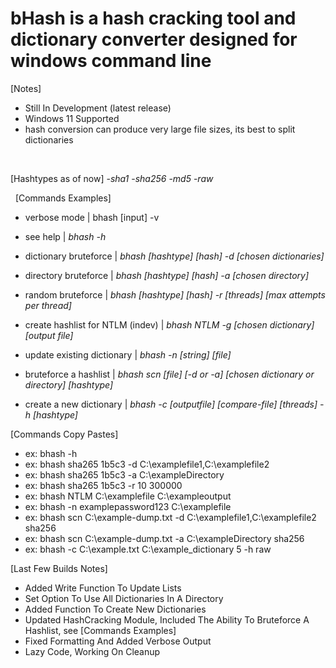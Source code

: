 bHash is a hash cracking tool and dictionary converter designed for windows command line
========================================================================================


[Notes]
- Still In Development (latest release)
- Windows 11 Supported
- hash conversion can produce very large file sizes, its best to split dictionaries

 


[Hashtypes as of now]
-*sha1*
-*sha256*
-*md5*
-*raw*


 
[Commands Examples]

- verbose mode | bhash [input] -v

- see help | *bhash -h*

- dictionary bruteforce | *bhash [hashtype] [hash] -d [chosen dictionaries]*

- directory bruteforce | *bhash [hashtype] [hash] -a [chosen directory]*

- random bruteforce | *bhash [hashtype] [hash] -r [threads] [max attempts per thread]*

- create hashlist for NTLM (indev) | *bhash NTLM -g [chosen dictionary] [output file]*
 
- update existing dictionary | *bhash -n [string] [file]*

- bruteforce a hashlist | *bhash scn [file] [-d or -a] [chosen dictionary or directory] [hashtype]*

- create a new dictionary | *bhash -c [outputfile] [compare-file] [threads] -h [hashtype]*


[Commands Copy Pastes]
- ex: bhash -h
- ex: bhash sha265 1b5c3 -d C:\examplefile1,C:\examplefile2
- ex: bhash sha265 1b5c3 -a C:\exampleDirectory
- ex: bhash sha265 1b5c3 -r 10 300000
- ex: bhash NTLM C:\examplefile C:\exampleoutput
- ex: bhash -n examplepassword123 C:\examplefile
- ex: bhash scn C:\example-dump.txt -d C:\examplefile1,C:\examplefile2 sha256
- ex: bhash scn C:\example-dump.txt -a C:\exampleDirectory sha256
- ex: bhash -c C:\example.txt C:\example_dictionary 5 -h raw


[Last Few Builds Notes]
- Added Write Function To Update Lists
- Set Option To Use All Dictionaries In A Directory
- Added Function To Create New Dictionaries
- Updated HashCracking Module, Included The Ability To Bruteforce A Hashlist, see [Commands Examples]
- Fixed Formatting And Added Verbose Output
- Lazy Code, Working On Cleanup
